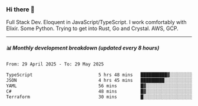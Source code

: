 ### Hi there 👋

Full Stack Dev. Eloquent in JavaScript/TypeScript. I work comfortably with Elixir. Some Python. Trying to get into Rust, Go and Crystal. AWS, GCP.

***

##### 📊 Monthly development breakdown (updated every 8 hours)

<!--START_SECTION:waka-->

```txt
From: 29 April 2025 - To: 29 May 2025

TypeScript                         5 hrs 48 mins   ██████████▓░░░░░░░░░░░░░░   43.12 %
JSON                               4 hrs 45 mins   █████████░░░░░░░░░░░░░░░░   35.34 %
YAML                               56 mins         █▓░░░░░░░░░░░░░░░░░░░░░░░   06.94 %
C#                                 48 mins         █▓░░░░░░░░░░░░░░░░░░░░░░░   06.02 %
Terraform                          30 mins         █░░░░░░░░░░░░░░░░░░░░░░░░   03.74 %
```

<!--END_SECTION:waka-->
